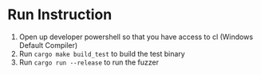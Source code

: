 # Run Instruction
1. Open up developer powershell so that you have access to cl (Windows Default Compiler)
2. Run `cargo make build_test` to build the test binary
3. Run `cargo run --release` to run the fuzzer